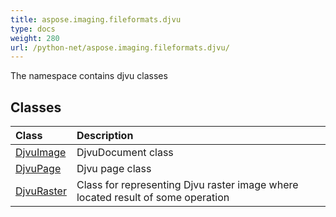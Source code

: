 ```yaml
---
title: aspose.imaging.fileformats.djvu
type: docs
weight: 280
url: /python-net/aspose.imaging.fileformats.djvu/
---
```



The namespace contains djvu classes

## **Classes**
|**Class**|**Description**|
| :- | :- |
|[DjvuImage](/imaging/python-net/aspose.imaging.fileformats.djvu/djvuimage/)|DjvuDocument class|
|[DjvuPage](/imaging/python-net/aspose.imaging.fileformats.djvu/djvupage/)|Djvu page class|
|[DjvuRaster](/imaging/python-net/aspose.imaging.fileformats.djvu/djvuraster/)|Class for representing Djvu raster image where located result of some operation|
